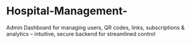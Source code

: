 # Hospital-Management-
Admin Dashboard for managing users, QR codes, links, subscriptions &amp; analytics – intuitive, secure backend for streamlined control
